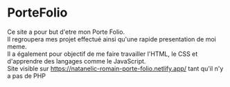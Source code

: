 # PorteFolio

Ce site a pour but d'etre mon Porte Folio.  <br>
Il regroupera mes projet effectué ainsi qu'une rapide presentation de moi meme.  <br>
Il a également pour objectif de me faire travailler l'HTML, le CSS et d'apprendre des langages comme le JavaScript. <br>
Site visible sur https://natanelic-romain-porte-folio.netlify.app/ tant qu'il n'y a pas de PHP <br>
